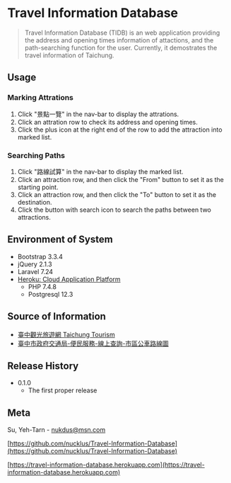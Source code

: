 # Travel Information Database

>Travel Information Database (TIDB) is an web application providing the address and opening times information of attactions, and the path-searching function for the user. Currently, it demostrates the travel information of Taichung.

## Usage

### Marking Attrations

1. Click "景點一覽" in the nav-bar to display the attrations.
2. Click an attration row to check its address and opening times.
3. Click the plus icon at the right end of the row to add the attraction into marked list.

### Searching Paths

1. Click "路線試算" in the nav-bar to display the marked list.
2. Click an attraction row, and then click the "From" button to set it as the starting point.
3. Click an attraction row, and then click the "To" button to set it as the destination.
4. Click the button with search icon to search the paths between two attractions.

## Environment of System

* Bootstrap 3.3.4
* jQuery 2.1.3
* Laravel 7.24
* [Heroku: Cloud Application Platform](www.heroku.com)
	* PHP 7.4.8
	* Postgresql 12.3

## Source of Information

* [臺中觀光旅遊網 Taichung Tourism](https://travel.taichung.gov.tw/)
* [臺中市政府交通局-便民服務-線上查詢-市區公車路線圖](https://www.traffic.taichung.gov.tw/form/index.asp?Parser=3,7,161,52)

## Release History

* 0.1.0
	* The first proper release

## Meta

Su, Yeh-Tarn - nukdus@msn.com

[https://github.com/nucklus/Travel-Information-Database](https://github.com/nucklus/Travel-Information-Database)

[https://travel-information-database.herokuapp.com](https://travel-information-database.herokuapp.com)
